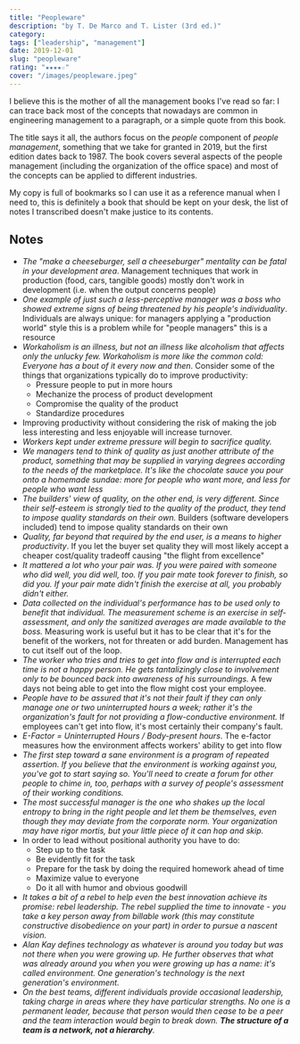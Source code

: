 ```yaml
---
title: "Peopleware"
description: "by T. De Marco and T. Lister (3rd ed.)"
category:
tags: ["leadership", "management"]
date: 2019-12-01
slug: "peopleware"
rating: "★★★★☆"
cover: "/images/peopleware.jpeg"
---
```


I believe this is the mother of all the management books I've read so far: I can trace
back most of the concepts that nowadays are common in engineering management to a
paragraph, or a simple quote from this book.

<!--more-->

The title says it all, the authors focus on the _people_ component of _people management_,
something that we take for granted in 2019, but the first edition dates back to 1987. The
book covers several aspects of the people management (including the organization of the office
space) and most of the concepts can be applied to different industries.

My copy is full of bookmarks so I can use it as a reference manual when I need to, this is
definitely a book that should be kept on your desk, the list of notes I transcribed doesn't
make justice to its contents.

## Notes

- _The "make a cheeseburger, sell a cheeseburger" mentality can be fatal in your development area_.
  Management techniques that work in production (food, cars, tangible goods) mostly don't work in
  development (i.e. when the output concerns people)
- _One example of just such a less-perceptive manager was a boss who showed extreme signs of being
  threatened by his people's individuality_. Individuals are always unique: for managers applying a
  "production world" style this is a problem while for "people managers" this is a resource
- _Workaholism is an illness, but not an illness like alcoholism that affects only the unlucky few. Workaholism is more like the common cold: Everyone has a bout of it every now and then_. Consider some of
  the things that organizations typically do to improve productivity:
  - Pressure people to put in more hours
  - Mechanize the process of product development
  - Compromise the quality of the product
  - Standardize procedures
- Improving productivity without considering the risk of making the job less interesting and less enjoyable will increase turnover.
- _Workers kept under extreme pressure will begin to sacrifice quality._
- _We managers tend to think of quality as just another attribute of the product, something that may be
  supplied in varying degrees according to the needs of the marketplace. It's like the chocolate sauce you
  pour onto a homemade sundae: more for people who want more, and less for people who want less_
- _The builders' view of quality, on the other end, is very different. Since their self-esteem is strongly
  tied to the quality of the product, they tend to impose quality standards on their own._ Builders
  (software developers included) tend to impose quality standards on their own
- _Quality, far beyond that required by the end user, is a means to higher productivity_. If you let the
  buyer set quality they will most likely accept a cheaper cost/quality tradeoff causing "the flight from
  excellence"
- _It mattered a lot who your pair was. If you were paired with someone who did well, you did well, too.
  If you pair mate took forever to finish, so did you. If your pair mate didn't finish the exercise at all,
  you probably didn't either._
- _Data collected on the individual's performance has to be used only to benefit that individual. The
  measurement scheme is an exercise in self-assessment, and only the sanitized averages are made available
  to the boss._ Measuring work is useful but it has to be clear that it's for the benefit of the workers,
  not for threaten or add burden. Management has to cut itself out of the loop.
- _The worker who tries and tries to get into flow and is interrupted each time is not a happy person. He
  gets tantalizingly close to involvement only to be bounced back into awareness of his surroundings._
  A few days not being able to get into the flow might cost your employee.
- _People have to be assured that it's not their fault if they can only manage one or two uninterrupted
  hours a week; rather it's the organization's fault for not providing a flow-conductive environment._ If
  employees can't get into flow, it's most certainly their company's fault.
- _E-Factor = Uninterrupted Hours / Body-present hours_. The e-factor measures how the environment affects
  workers' ability to get into flow
- _The first step toward a sane environment is a program of repeated assertion. If you believe that the
  environment is working against you, you've got to start saying so. You'll need to create a forum for other
  people to chime in, too, perhaps with a survey of people's assessment of their working conditions._
- _The most successful manager is the one who shakes up the local entropy to bring in the right people and
  let them be themselves, even though they may deviate from the corporate norm. Your organization may have
  rigor mortis, but your little piece of it can hop and skip._
- In order to lead without positional authority you have to do:
  - Step up to the task
  - Be evidently fit for the task
  - Prepare for the task by doing the required homework ahead of time
  - Maximize value to everyone
  - Do it all with humor and obvious goodwill
- _It takes a bit of a rebel to help even the best innovation achieve its promise: rebel leadership. The
  rebel supplied the time to innovate - you take a key person away from billable work (this may constitute
  constructive disobedience on your part) in order to pursue a nascent vision._
- _Alan Kay defines technology as whatever is around you today but was not there when you were growing up.
  He further observes that what was already around you when you were growing up has a name: it's called
  environment. One generation's technology is the next generation's environment._
- _On the best teams, different individuals provide occasional leadership, taking charge in areas where
  they have particular strengths. No one is a permanent leader, because that person would then cease to
  be a peer and the team interaction would begin to break down. **The structure of a team is a network, not a
  hierarchy**._
